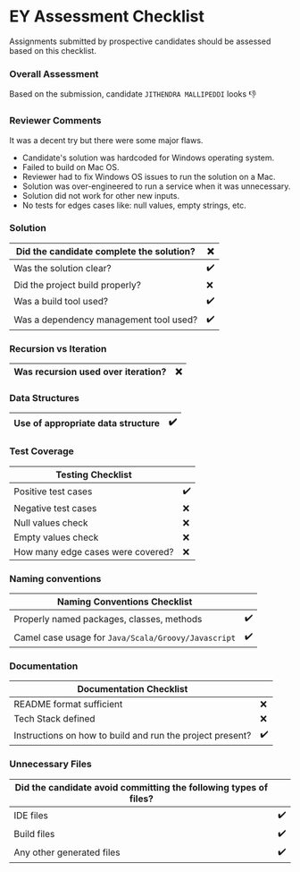 # EY Assessment Checklist
Assignments submitted by prospective candidates should be assessed based on this checklist.

### Overall Assessment
Based on the submission, candidate `JITHENDRA MALLIPEDDI` looks :thumbsdown:

### Reviewer Comments
It was a decent try but there were some major flaws.

* Candidate's solution was hardcoded for Windows operating system. 
* Failed to build on Mac OS. 
* Reviewer had to fix Windows OS issues to run the solution on a Mac.
* Solution was over-engineered to run a service when it was unnecessary.
* Solution did not work for other new inputs.
* No tests for edges cases like: null values, empty strings, etc.

### Solution
|Did the candidate complete the solution?| :x: |
|---|---|
Was the solution clear? | :heavy_check_mark:
Did the project build properly? | :x:
Was a build tool used? | :heavy_check_mark:
Was a dependency management tool used? | :heavy_check_mark:

### Recursion vs Iteration
|Was recursion used over iteration?| :x: |
|---|---|

### Data Structures
Use of appropriate data structure | :heavy_check_mark: |
------------ | -------------
    
### Test Coverage
Testing Checklist | |
---|---
Positive test cases | :heavy_check_mark:
Negative test cases | :x:
Null values check | :x:
Empty values check | :x:
How many edge cases were covered? | :x:

### Naming conventions
Naming Conventions Checklist | |
---|---
Properly named packages, classes, methods | :heavy_check_mark:
Camel case usage for `Java/Scala/Groovy/Javascript` | :heavy_check_mark:

### Documentation
Documentation Checklist | |
---|---
README format sufficient | :x:
Tech Stack defined | :x:
Instructions on how to build and run the project present? | :heavy_check_mark:

### Unnecessary Files    
Did the candidate avoid committing the following types of files? | |
---|---
IDE files | :heavy_check_mark:
Build files | :heavy_check_mark:
Any other generated files | :heavy_check_mark:
